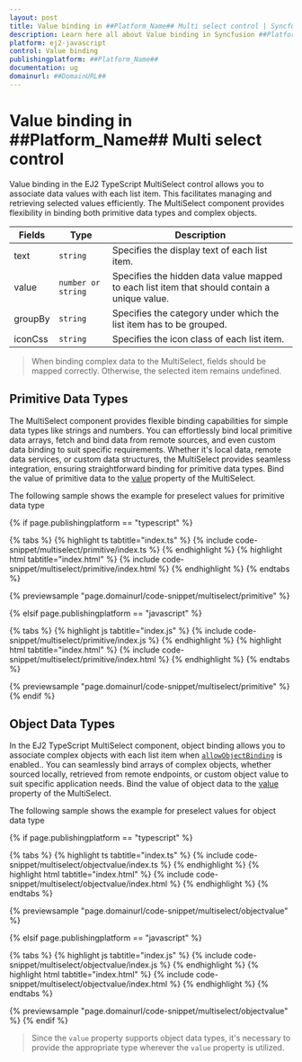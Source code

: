 ```yaml
---
layout: post
title: Value binding in ##Platform_Name## Multi select control | Syncfusion
description: Learn here all about Value binding in Syncfusion ##Platform_Name## Multi select control of Syncfusion Essential JS 2 and more.
platform: ej2-javascript
control: Value binding 
publishingplatform: ##Platform_Name##
documentation: ug
domainurl: ##DomainURL##
---
```


# Value binding in ##Platform_Name## Multi select control

Value binding in the EJ2 TypeScript MultiSelect control allows you to associate data values with each list item. This facilitates managing and retrieving selected values efficiently. The MultiSelect component provides flexibility in binding both primitive data types and complex objects.



| Fields | Type | Description |
|------|------|-------------|
| text |  `string` | Specifies the display text of each list item. |
| value |  `number or string` | Specifies the hidden data value mapped to each list item that should contain a unique value. |
| groupBy |  `string` | Specifies the category under which the list item has to be grouped. |
| iconCss |  `string` | Specifies the icon class of each list item. |

> When binding complex data to the MultiSelect, fields should be mapped correctly. Otherwise, the selected item remains undefined.

## Primitive Data Types

The MultiSelect component provides flexible binding capabilities for simple data types like strings and numbers. You can effortlessly bind local primitive data arrays, fetch and bind data from remote sources, and even custom data binding to suit specific requirements. Whether it's local data, remote data services, or custom data structures, the MultiSelect provides seamless integration, ensuring straightforward binding for primitive data types. Bind the value of primitive data to the [value](../api/multi-select/#value) property of the MultiSelect.


The following sample shows the example for preselect values for primitive data type

{% if page.publishingplatform == "typescript" %}

 {% tabs %}
{% highlight ts tabtitle="index.ts" %}
{% include code-snippet/multiselect/primitive/index.ts %}
{% endhighlight %}
{% highlight html tabtitle="index.html" %}
{% include code-snippet/multiselect/primitive/index.html %}
{% endhighlight %}
{% endtabs %}
        
{% previewsample "page.domainurl/code-snippet/multiselect/primitive" %}

{% elsif page.publishingplatform == "javascript" %}

{% tabs %}
{% highlight js tabtitle="index.js" %}
{% include code-snippet/multiselect/primitive/index.js %}
{% endhighlight %}
{% highlight html tabtitle="index.html" %}
{% include code-snippet/multiselect/primitive/index.html %}
{% endhighlight %}
{% endtabs %}

{% previewsample "page.domainurl/code-snippet/multiselect/primitive" %}
{% endif %}

## Object Data Types

In the EJ2 TypeScript MultiSelect component, object binding allows you to associate complex objects with each list item when [`allowObjectBinding`](../api/multi-select/#allowobjectbinding) is enabled.. You can seamlessly bind arrays of complex objects, whether sourced locally, retrieved from remote endpoints, or custom object value to suit specific application needs. Bind the value of object data to the [value](../api/multi-select/#value) property of the MultiSelect.

The following sample shows the example for preselect values for object data type

{% if page.publishingplatform == "typescript" %}

 {% tabs %}
{% highlight ts tabtitle="index.ts" %}
{% include code-snippet/multiselect/objectvalue/index.ts %}
{% endhighlight %}
{% highlight html tabtitle="index.html" %}
{% include code-snippet/multiselect/objectvalue/index.html %}
{% endhighlight %}
{% endtabs %}
        
{% previewsample "page.domainurl/code-snippet/multiselect/objectvalue" %}

{% elsif page.publishingplatform == "javascript" %}

{% tabs %}
{% highlight js tabtitle="index.js" %}
{% include code-snippet/multiselect/objectvalue/index.js %}
{% endhighlight %}
{% highlight html tabtitle="index.html" %}
{% include code-snippet/multiselect/objectvalue/index.html %}
{% endhighlight %}
{% endtabs %}

{% previewsample "page.domainurl/code-snippet/multiselect/objectvalue" %}
{% endif %}

> Since the `value` property supports object data types, it's necessary to provide the appropriate type wherever the `value` property is utilized.
